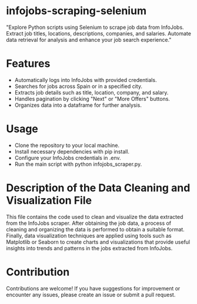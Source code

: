 # infojobs-scraping-selenium
 "Explore Python scripts using Selenium to scrape job data from InfoJobs. Extract job titles, locations, descriptions, companies, and salaries. Automate data retrieval for analysis and enhance your job search experience."

# Features
* Automatically logs into InfoJobs with provided credentials.
* Searches for jobs across Spain or in a specified city.
* Extracts job details such as title, location, company, and salary.
* Handles pagination by clicking "Next" or "More Offers" buttons.
* Organizes data into a dataframe for further analysis.

# Usage
* Clone the repository to your local machine.
* Install necessary dependencies with pip install.
* Configure your InfoJobs credentials in .env.
* Run the main script with python infojobs_scraper.py.

# Description of the Data Cleaning and Visualization File
This file contains the code used to clean and visualize the data extracted from the InfoJobs scraper. After obtaining the job data, a process of cleaning and organizing the data is performed to obtain a suitable format. Finally, data visualization techniques are applied using tools such as Matplotlib or Seaborn to create charts and visualizations that provide useful insights into trends and patterns in the jobs extracted from InfoJobs.

# Contribution
Contributions are welcome! If you have suggestions for improvement or encounter any issues, please create an issue or submit a pull request.
